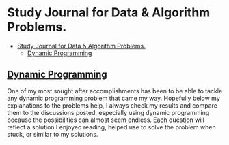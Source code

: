 # Study Journal for Data & Algorithm Problems.

- [Study Journal for Data & Algorithm Problems.](#study-journal-for-data--algorithm-problems)
  - [Dynamic Programming](#dynamic-programming)

## [Dynamic Programming](./dynamic_programming.md)

One of my most sought after accomplishments has been to be able to tackle any dynamic programming problem that came my way. Hopefully below my explanations to the problems help, I always check my results and compare them to the discussions posted, especially using dynamic programming because the possibilities can almost seem endless. Each question will reflect a solution I enjoyed reading, helped use to solve the problem when stuck, or similar to my solutions.
